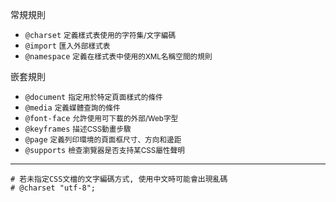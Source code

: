 常規規則

- `@charset` <small>定義樣式表使用的字符集/文字編碼</small>
- `@import` <small>匯入外部樣式表</small>
- `@namespace` <small>定義在樣式表中使用的XML名稱空間的規則</small>

嵌套規則

- `@document` <small>指定用於特定頁面樣式的條件</small>
- `@media` <small>定義媒體查詢的條件</small>
- `@font-face` <small>允許使用可下載的外部/Web字型</small>
- `@keyframes` <small>描述CSS動畫步驟</small>
- `@page` <small>定義列印環境的頁面框尺寸、方向和邊距</small>
- `@supports` <small>檢查瀏覽器是否支持某CSS屬性聲明</small>

---

```
# 若未指定CSS文檔的文字編碼方式, 使用中文時可能會出現亂碼
# @charset "utf-8";
```